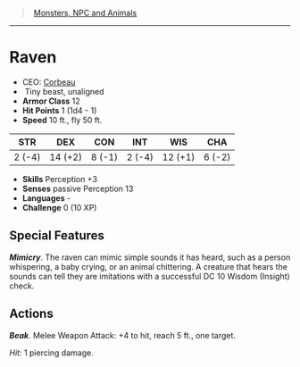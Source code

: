 ﻿---
!MonsterItem
Family: MonsterVO
Type: beast
Size: Tiny
Alignment: unaligned
ArmorClass: 12
HitPoints: 1 (1d4 - 1)
Speed: 10 ft., fly 50 ft.
Strength: ' 2 (-4)'
Dexterity: 14 (+2)
Constitution: ' 8 (-1)'
Intelligence: ' 2 (-4)'
Wisdom: 12 (+1)
Charisma: ' 6 (-2)'
Skills: Perception +3
Senses: passive Perception 13
Languages: '-'
Challenge: 0 (10 XP)
Id: monsters_vo.md#raven
ParentLink: monsters_vo.md#monsters-npc-and-animals
Name: Raven
ParentName: Monsters, NPC and Animals
NameLevel: 1
AltName: '[Corbeau](hd_monsters_corbeau.md)'
Attributes:
  Name: Raven
  Markdown: >+
    # <!--Name-->Raven<!--/Name-->


    - CEO: <!--AltName-->[Corbeau](hd_monsters_corbeau.md)<!--/AltName-->

    -  <!--Size-->Tiny<!--/Size--> <!--Type-->beast<!--/Type-->, <!--Alignment-->unaligned<!--/Alignment-->

    - **Armor Class** <!--ArmorClass-->12<!--/ArmorClass-->

    - **Hit Points** <!--HitPoints-->1 (1d4 - 1)<!--/HitPoints-->

    - **Speed** <!--Speed-->10 ft., fly 50 ft.<!--/Speed-->


    |STR|DEX|CON|INT|WIS|CHA|

    |---|---|---|---|---|---|

    |<!--Strength--> 2 (-4)<!--/Strength-->|<!--Dexterity-->14 (+2)<!--/Dexterity-->|<!--Constitution--> 8 (-1)<!--/Constitution-->|<!--Intelligence--> 2 (-4)<!--/Intelligence-->|<!--Wisdom-->12 (+1)<!--/Wisdom-->|<!--Charisma--> 6 (-2)<!--/Charisma-->|


    - **Skills** <!--Skills-->Perception +3<!--/Skills-->

    - **Senses** <!--Senses-->passive Perception 13<!--/Senses-->

    - **Languages** <!--Languages-->-<!--/Languages-->

    - **Challenge** <!--Challenge-->0 (10 XP)<!--/Challenge-->


    ## Special Features


    **_Mimicry_**. The raven can mimic simple sounds it has heard, such as a person whispering, a baby crying, or an animal chittering. A creature that hears the sounds can tell they are imitations with a successful DC 10 Wisdom (Insight) check.


    ## Actions


    **_Beak_**. Melee Weapon Attack: +4 to hit, reach 5 ft., one target.


    _Hit_: 1 piercing damage.

  AltName: '[Corbeau](hd_monsters_corbeau.md)'
  Size: Tiny
  Type: beast
  Alignment: unaligned
  ArmorClass: 12
  HitPoints: 1 (1d4 - 1)
  Speed: 10 ft., fly 50 ft.
  Strength: ' 2 (-4)'
  Dexterity: 14 (+2)
  Constitution: ' 8 (-1)'
  Intelligence: ' 2 (-4)'
  Wisdom: 12 (+1)
  Charisma: ' 6 (-2)'
  Skills: Perception +3
  Senses: passive Perception 13
  Languages: '-'
  Challenge: 0 (10 XP)
AttributesDictionary: >+
  Name: Raven

  Markdown: >+

    # <!--Name-->Raven<!--/Name-->





    - CEO: <!--AltName-->[Corbeau](hd_monsters_corbeau.md)<!--/AltName-->



    -  <!--Size-->Tiny<!--/Size--> <!--Type-->beast<!--/Type-->, <!--Alignment-->unaligned<!--/Alignment-->



    - **Armor Class** <!--ArmorClass-->12<!--/ArmorClass-->



    - **Hit Points** <!--HitPoints-->1 (1d4 - 1)<!--/HitPoints-->



    - **Speed** <!--Speed-->10 ft., fly 50 ft.<!--/Speed-->





    |STR|DEX|CON|INT|WIS|CHA|



    |---|---|---|---|---|---|



    |<!--Strength--> 2 (-4)<!--/Strength-->|<!--Dexterity-->14 (+2)<!--/Dexterity-->|<!--Constitution--> 8 (-1)<!--/Constitution-->|<!--Intelligence--> 2 (-4)<!--/Intelligence-->|<!--Wisdom-->12 (+1)<!--/Wisdom-->|<!--Charisma--> 6 (-2)<!--/Charisma-->|





    - **Skills** <!--Skills-->Perception +3<!--/Skills-->



    - **Senses** <!--Senses-->passive Perception 13<!--/Senses-->



    - **Languages** <!--Languages-->-<!--/Languages-->



    - **Challenge** <!--Challenge-->0 (10 XP)<!--/Challenge-->





    ## Special Features





    **_Mimicry_**. The raven can mimic simple sounds it has heard, such as a person whispering, a baby crying, or an animal chittering. A creature that hears the sounds can tell they are imitations with a successful DC 10 Wisdom (Insight) check.





    ## Actions





    **_Beak_**. Melee Weapon Attack: +4 to hit, reach 5 ft., one target.





    _Hit_: 1 piercing damage.



  AltName: '[Corbeau](hd_monsters_corbeau.md)'

  Size: Tiny

  Type: beast

  Alignment: unaligned

  ArmorClass: 12

  HitPoints: 1 (1d4 - 1)

  Speed: 10 ft., fly 50 ft.

  Strength: ' 2 (-4)'

  Dexterity: 14 (+2)

  Constitution: ' 8 (-1)'

  Intelligence: ' 2 (-4)'

  Wisdom: 12 (+1)

  Charisma: ' 6 (-2)'

  Skills: Perception +3

  Senses: passive Perception 13

  Languages: '-'

  Challenge: 0 (10 XP)

---
> [Monsters, NPC and Animals](srd_monsters.md)

---

# Raven

- CEO: [Corbeau](hd_monsters_corbeau.md)
-  Tiny beast, unaligned
- **Armor Class** 12
- **Hit Points** 1 (1d4 - 1)
- **Speed** 10 ft., fly 50 ft.

|STR|DEX|CON|INT|WIS|CHA|
|---|---|---|---|---|---|
| 2 (-4)|14 (+2)| 8 (-1)| 2 (-4)|12 (+1)| 6 (-2)|

- **Skills** Perception +3
- **Senses** passive Perception 13
- **Languages** -
- **Challenge** 0 (10 XP)

## Special Features

**_Mimicry_**. The raven can mimic simple sounds it has heard, such as a person whispering, a baby crying, or an animal chittering. A creature that hears the sounds can tell they are imitations with a successful DC 10 Wisdom (Insight) check.

## Actions

**_Beak_**. Melee Weapon Attack: +4 to hit, reach 5 ft., one target.

_Hit_: 1 piercing damage.

